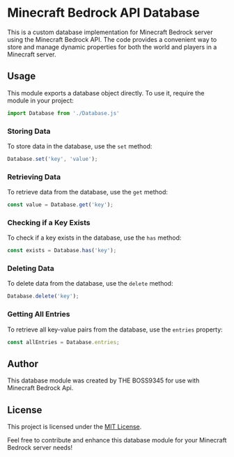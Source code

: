 # Minecraft Bedrock API Database

This is a custom database implementation for Minecraft Bedrock server using the Minecraft Bedrock API. The code provides a convenient way to store and manage dynamic properties for both the world and players in a Minecraft server.

## Usage

This module exports a database object directly. To use it, require the module in your project:

```javascript
import Database from './Database.js'
```

### Storing Data

To store data in the database, use the `set` method:

```javascript
Database.set('key', 'value');
```

### Retrieving Data

To retrieve data from the database, use the `get` method:

```javascript
const value = Database.get('key');
```

### Checking if a Key Exists

To check if a key exists in the database, use the `has` method:

```javascript
const exists = Database.has('key');
```

### Deleting Data

To delete data from the database, use the `delete` method:

```javascript
Database.delete('key');
```

### Getting All Entries

To retrieve all key-value pairs from the database, use the `entries` property:

```javascript
const allEntries = Database.entries;
```

## Author

This database module was created by THE BOSS9345 for use with Minecraft Bedrock Api.

## License

This project is licensed under the [MIT License](LICENSE.md).

Feel free to contribute and enhance this database module for your Minecraft Bedrock server needs!
